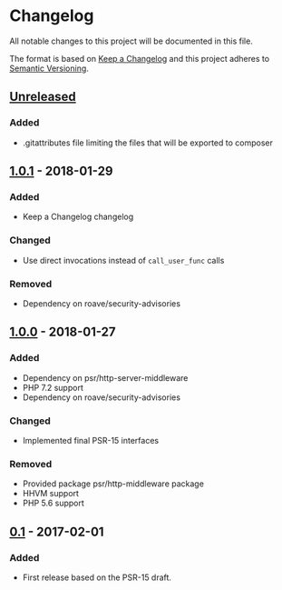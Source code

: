 # Changelog
All notable changes to this project will be documented in this file.

The format is based on [Keep a Changelog](http://keepachangelog.com/en/1.0.0/)
and this project adheres to [Semantic Versioning](http://semver.org/spec/v2.0.0.html).

## [Unreleased]
### Added
- .gitattributes file limiting the files that will be exported to composer

## [1.0.1] - 2018-01-29
### Added
- Keep a Changelog changelog

### Changed
- Use direct invocations instead of `call_user_func` calls

### Removed
- Dependency on roave/security-advisories

## [1.0.0] - 2018-01-27
### Added
- Dependency on psr/http-server-middleware
- PHP 7.2 support
- Dependency on roave/security-advisories

### Changed
- Implemented final PSR-15 interfaces

### Removed
- Provided package psr/http-middleware package
- HHVM support
- PHP 5.6 support

## [0.1] - 2017-02-01
### Added
- First release based on the PSR-15 draft.

[Unreleased]: https://github.com/procurios/middleware-dispatcher/compare/1.0.1...HEAD
[1.0.1]: https://github.com/procurios/middleware-dispatcher/compare/1.0.0...1.0.1
[1.0.0]: https://github.com/procurios/middleware-dispatcher/compare/0.1...1.0.0
[0.1]: https://github.com/procurios/middleware-dispatcher/commits/0.1
